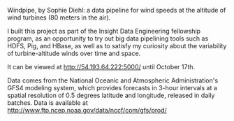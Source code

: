 Windpipe, by Sophie Diehl: a data pipeline for wind speeds at the altitude of wind turbines (80 meters in the air).

I built this project as part of the Insight Data Engineering fellowship program, as an opportunity to try out big data pipelining tools such as HDFS, Pig, and HBase, as well as to satisfy my curiosity about the variability of turbine-altitude winds over time and space.

It can be viewed at
http://54.193.64.222:5000/
until October 17th.

Data comes from the National Oceanic and Atmospheric Administration's GFS4 modeling system, which provides forecasts in 3-hour intervals at a spatial resolution of 0.5 degrees latitude and longitude, released in daily batches. Data is available at
http://www.ftp.ncep.noaa.gov/data/nccf/com/gfs/prod/

